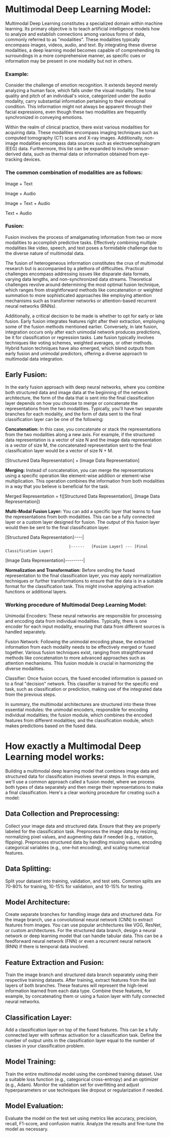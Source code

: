 # Multimodal Deep Learning Model:

Multimodal Deep Learning constitutes a specialized domain within machine learning. Its primary objective is to teach artificial intelligence models how to analyze and establish connections among various forms of data, commonly referred to as "modalities". These modalities typically encompass images, videos, audio, and text. By integrating these diverse modalities, a deep learning model becomes capable of comprehending its surroundings in a more comprehensive manner, as specific cues or information may be present in one modality but not in others. 

### Example:

Consider the challenge of emotion recognition. It extends beyond merely analyzing a human face, which falls under the visual modality. The tonal quality and pitch of an individual's voice, categorized under the audio modality, carry substantial information pertaining to their emotional condition. This information might not always be apparent through their facial expressions, even though these two modalities are frequently synchronized in conveying emotions. 

Within the realm of clinical practice, there exist various modalities for acquiring data. These modalities encompass imaging techniques such as computed tomography (CT) scans and X-ray images. Additionally, non-image modalities encompass data sources such as electroencephalogram (EEG) data. Furthermore, this list can be expanded to include sensor-derived data, such as thermal data or information obtained from eye-tracking devices.

### **The common combination of modalities are as follows:** 

Image + Text 

Image + Audio 

Image + Text + Audio 

Text + Audio 

### **Fusion:**

Fusion involves the process of amalgamating information from two or more modalities to accomplish predictive tasks. Effectively combining multiple modalities like video, speech, and text poses a formidable challenge due to the diverse nature of multimodal data.  

The fusion of heterogeneous information constitutes the crux of multimodal research but is accompanied by a plethora of difficulties. Practical challenges encompass addressing issues like disparate data formats, varying data lengths, and non-synchronized data streams. Theoretical challenges revolve around determining the most optimal fusion technique, which ranges from straightforward methods like concatenation or weighted summation to more sophisticated approaches like employing attention mechanisms such as transformer networks or attention-based recurrent neural networks (RNNs). 

Additionally, a critical decision to be made is whether to opt for early or late fusion. Early fusion integrates features right after their extraction, employing some of the fusion methods mentioned earlier. Conversely, in late fusion, integration occurs only after each unimodal network produces predictions, be it for classification or regression tasks. Late fusion typically involves techniques like voting schemes, weighted averages, or other methods. Hybrid fusion techniques have also emerged, which blend outputs from early fusion and unimodal predictors, offering a diverse approach to multimodal data integration.


## Early Fusion:

In the early fusion approach with deep neural networks, where you combine both structured data and image data at the beginning of the network architecture, the form of the data that is sent into the final classification layer depends on how you choose to merge or concatenate the representations from the two modalities. Typically, you'll have two separate branches for each modality, and the form of data sent to the final classification layer can be one of the following:

**Concatenation:** In this case, you concatenate or stack the representations from the two modalities along a new axis. For example, if the structured data representation is a vector of size N and the image data representation is a vector of size M, the concatenated representation sent to the final classification layer would be a vector of size N + M.

[Structured Data Representation] + [Image Data Representation]


**Merging:** Instead of concatenation, you can merge the representations using a specific operation like element-wise addition or element-wise multiplication. This operation combines the information from both modalities in a way that you believe is beneficial for the task.

Merged Representation = f([Structured Data Representation], [Image Data Representation])


**Multi-Modal Fusion Layer:** You can add a specific layer that learns to fuse the representations from both modalities. This can be a fully connected layer or a custom layer designed for fusion. The output of this fusion layer would then be sent to the final classification layer.

[Structured Data Representation]----|

                                |------   [Fusion Layer] --- [Final Classification Layer]

[Image Data Representation]---------| 


**Normalization and Transformation:** Before sending the fused representation to the final classification layer, you may apply normalization techniques or further transformations to ensure that the data is in a suitable format for the classification task. This might involve applying activation functions or additional layers.



 ### **Working procedure of Multimodal Deep Learning Model:**

Unimodal Encoders: These neural networks are responsible for processing and encoding data from individual modalities. Typically, there is one encoder for each input modality, ensuring that data from different sources is handled separately. 

Fusion Network: Following the unimodal encoding phase, the extracted information from each modality needs to be effectively merged or fused together. Various fusion techniques exist, ranging from straightforward methods like concatenation to more advanced approaches such as attention mechanisms. This fusion module is crucial in harmonizing the diverse modalities. 

Classifier: Once fusion occurs, the fused encoded information is passed on to a final "decision" network. This classifier is trained for the specific end task, such as classification or prediction, making use of the integrated data from the previous steps. 

In summary, the multimodal architectures are structured into these three essential modules: the unimodal encoders, responsible for encoding individual modalities; the fusion module, which combines the encoded features from different modalities; and the classification module, which makes predictions based on the fused data. 


# How exactly a Multimodal Deep Learning model works:


Building a multimodal deep learning model that combines image data and structured data for classification involves several steps. In this example, we'll use a common approach called a fusion model, where we process both types of data separately and then merge their representations to make a final classification. Here's a clear working procedure for creating such a model:

## Data Collection and Preprocessing:

Collect your image data and structured data. Ensure that they are properly labeled for the classification task.
Preprocess the image data by resizing, normalizing pixel values, and augmenting data if needed (e.g., rotation, flipping).
Preprocess structured data by handling missing values, encoding categorical variables (e.g., one-hot encoding), and scaling numerical features.

## Data Splitting:

Split your dataset into training, validation, and test sets. Common splits are 70-80% for training, 10-15% for validation, and 10-15% for testing.

## Model Architecture:

Create separate branches for handling image data and structured data.
For the image branch, use a convolutional neural network (CNN) to extract features from images. You can use popular architectures like VGG, ResNet, or custom architectures.
For the structured data branch, design a neural network or deep learning model that can handle tabular data. This can be a feedforward neural network (FNN) or even a recurrent neural network (RNN) if there is temporal data involved.

## Feature Extraction and Fusion:

Train the image branch and structured data branch separately using their respective training datasets.
After training, extract features from the last layers of both branches. These features will represent the high-level information learned from each data type.
Combine these features, for example, by concatenating them or using a fusion layer with fully connected neural networks.

## Classification Layer:

Add a classification layer on top of the fused features. This can be a fully connected layer with softmax activation for a classification task.
Define the number of output units in the classification layer equal to the number of classes in your classification problem.

## Model Training:

Train the entire multimodal model using the combined training dataset. Use a suitable loss function (e.g., categorical cross-entropy) and an optimizer (e.g., Adam).
Monitor the validation set for overfitting and adjust hyperparameters or use techniques like dropout or regularization if needed.

## Model Evaluation:

Evaluate the model on the test set using metrics like accuracy, precision, recall, F1-score, and confusion matrix.
Analyze the results and fine-tune the model as necessary.